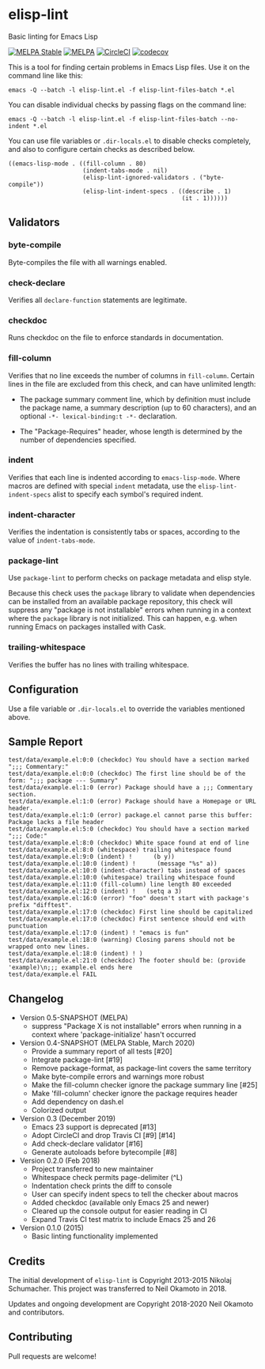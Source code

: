 elisp-lint
==========

Basic linting for Emacs Lisp

[![MELPA Stable](https://stable.melpa.org/packages/elisp-lint-badge.svg)](https://stable.melpa.org/#/elisp-lint)
[![MELPA](https://melpa.org/packages/elisp-lint-badge.svg)](https://melpa.org/#/elisp-lint)
[![CircleCI](https://img.shields.io/circleci/project/github/gonewest818/elisp-lint.svg)](https://circleci.com/gh/gonewest818/elisp-lint)
[![codecov](https://codecov.io/gh/gonewest818/elisp-lint/branch/master/graph/badge.svg)](https://codecov.io/gh/gonewest818/elisp-lint)

This is a tool for finding certain problems in Emacs Lisp files. Use it on the command line like this:

    emacs -Q --batch -l elisp-lint.el -f elisp-lint-files-batch *.el

You can disable individual checks by passing flags on the command line:

    emacs -Q --batch -l elisp-lint.el -f elisp-lint-files-batch --no-indent *.el

You can use file variables or `.dir-locals.el` to disable checks completely, and
also to configure certain checks as described below.

    ((emacs-lisp-mode . ((fill-column . 80)
                         (indent-tabs-mode . nil)
                         (elisp-lint-ignored-validators . ("byte-compile"))
                         (elisp-lint-indent-specs . ((describe . 1)
                                                     (it . 1))))))

Validators
----------

### byte-compile ###

Byte-compiles the file with all warnings enabled.

### check-declare ###

Verifies all `declare-function` statements are legitimate.

### checkdoc ###

Runs checkdoc on the file to enforce standards in documentation.

### fill-column ###

Verifies that no line exceeds the number of columns in `fill-column`.
Certain lines in the file are excluded from this check, and can
have unlimited length:

* The package summary comment line, which by definition must
  include the package name, a summary description (up to 60
  characters), and an optional `-*- lexical-binding:t -*-`
  declaration.

* The \"Package-Requires\" header, whose length is determined by
  the number of dependencies specified.
 
### indent ###

Verifies that each line is indented according to
`emacs-lisp-mode`. Where macros are defined with special `indent`
metadata, use the `elisp-lint-indent-specs` alist to specify each
symbol's required indent.

### indent-character ###

Verifies the indentation is consistently tabs or spaces, according to
the value of `indent-tabs-mode`.

### package-lint ###

Use `package-lint` to perform checks on package metadata and elisp
style.

Because this check uses the `package` library to validate when
dependencies can be installed from an available package repository,
this check will suppress any "package is not installable" errors when
running in a context where the `package` library is not initialized.
This can happen, e.g. when running Emacs on packages installed with
Cask.

### trailing-whitespace ###

Verifies the buffer has no lines with trailing whitespace.

Configuration
-------------

Use a file variable or `.dir-locals.el` to override the variables
mentioned above.

Sample Report
-------------

``` text
test/data/example.el:0:0 (checkdoc) You should have a section marked ";;; Commentary:"
test/data/example.el:0:0 (checkdoc) The first line should be of the form: ";;; package --- Summary"
test/data/example.el:1:0 (error) Package should have a ;;; Commentary section.
test/data/example.el:1:0 (error) Package should have a Homepage or URL header.
test/data/example.el:1:0 (error) package.el cannot parse this buffer: Package lacks a file header
test/data/example.el:5:0 (checkdoc) You should have a section marked ";;; Code:"
test/data/example.el:8:0 (checkdoc) White space found at end of line
test/data/example.el:8:0 (whitespace) trailing whitespace found
test/data/example.el:9:0 (indent) !      (b y))
test/data/example.el:10:0 (indent) ! 	  (message "%s" a))  
test/data/example.el:10:0 (indent-character) tabs instead of spaces
test/data/example.el:10:0 (whitespace) trailing whitespace found
test/data/example.el:11:0 (fill-column) line length 80 exceeded
test/data/example.el:12:0 (indent) !   (setq a 3)
test/data/example.el:16:0 (error) "foo" doesn't start with package's prefix "difftest".
test/data/example.el:17:0 (checkdoc) First line should be capitalized
test/data/example.el:17:0 (checkdoc) First sentence should end with punctuation
test/data/example.el:17:0 (indent) ! "emacs is fun"
test/data/example.el:18:0 (warning) Closing parens should not be wrapped onto new lines.
test/data/example.el:18:0 (indent) ! )
test/data/example.el:21:0 (checkdoc) The footer should be: (provide 'example)\n;;; example.el ends here
test/data/example.el FAIL
```

Changelog
---------

* Version 0.5-SNAPSHOT (MELPA)
   - suppress "Package X is not installable" errors when running in
     a context where 'package-initialize' hasn't occurred
* Version 0.4-SNAPSHOT (MELPA Stable, March 2020)
   - Provide a summary report of all tests [#20]
   - Integrate package-lint [#19]
   - Remove package-format, as package-lint covers the same territory
   - Make byte-compile errors and warnings more robust
   - Make the fill-column checker ignore the package summary line [#25]
   - Make 'fill-column' checker ignore the package requires header
   - Add dependency on dash.el
   - Colorized output
* Version 0.3 (December 2019)
   - Emacs 23 support is deprecated [#13]
   - Adopt CircleCI and drop Travis CI [#9] [#14]
   - Add check-declare validator [#16]
   - Generate autoloads before bytecompile [#8]
* Version 0.2.0 (Feb 2018)
   - Project transferred to new maintainer
   - Whitespace check permits page-delimiter (^L)
   - Indentation check prints the diff to console
   - User can specify indent specs to tell the checker about macros
   - Added checkdoc (available only Emacs 25 and newer)
   - Cleared up the console output for easier reading in CI
   - Expand Travis CI test matrix to include Emacs 25 and 26
* Version 0.1.0 (2015)
   - Basic linting functionality implemented

Credits
-------

The initial development of `elisp-lint` is Copyright 2013-2015 Nikolaj
Schumacher. This project was transferred to Neil Okamoto in 2018.

Updates and ongoing development are Copyright 2018-2020 Neil Okamoto and contributors.

Contributing
------------

Pull requests are welcome!
